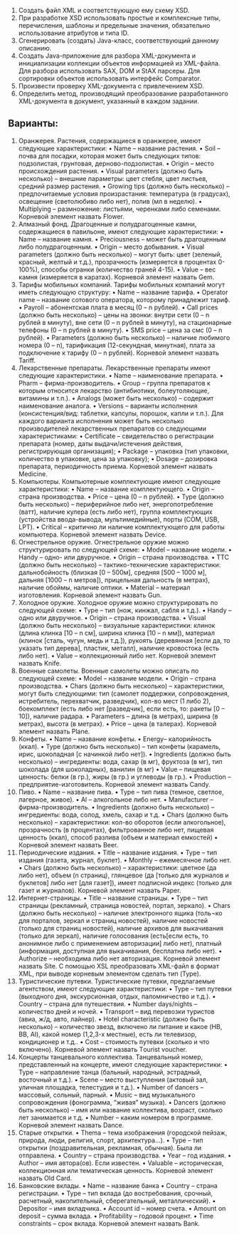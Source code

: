 1.	Создать файл XML и соответствующую ему схему XSD. 
2.	При разработке XSD использовать простые и комплексные типы, перечисления, шаблоны и предельные значения, обязательно использование атрибутов и типа ID.
3.	Сгенерировать (создать) Java-класс, соответствующий данному описанию. 
4.	Создать Java-приложение для разбора XML-документа и инициализации коллекции объектов информацией из XML-файла. Для разбора использовать SAX, DOM и StAX парсеры. Для сортировки объектов использовать интерфейс Comparator.
5.	Произвести проверку XML-документа с привлечением XSD. 
6.	Определить метод, производящий преобразование разработанного XML-документа в документ, указанный в каждом задании.


Варианты:
--------


1.	Оранжерея.
Растения, содержащиеся в оранжерее, имеют следующие характеристики:
•	Name – название растения.
•	Soil – почва для посадки, которая может быть следующих типов: подзолистая, грунтовая, дерново-подзолистая.
•	Origin – место происхождения растения.
•	Visual рarameters (должно быть несколько) – внешние параметры: цвет стебля, цвет листьев, средний размер растения.
•	Growing tips (должно быть несколько) – предпочитаемые условия произрастания: температура (в градусах), освещение (светолюбиво либо нет), полив (мл в неделю).
•	Multiplying – размножение: листьями, черенками либо семенами.
Корневой элемент назвать Flower.
2.	Алмазный фонд.
Драгоценные и полудрагоценные камни, содержащиеся в павильоне, имеют следующие характеристики:
•	Name – название камня.
•	Preciousness – может быть драгоценным либо полудрагоценным.
•	Origin – место добывания.
•	Visual parameters (должно быть несколько) – могут быть: цвет (зеленый, красный, желтый и т.д.), прозрачность (измеряется в процентах 
0-100%), способы огранки (количество граней 4-15).
•	Value – вес камня (измеряется в каратах).
Корневой элемент назвать Gem.
3.	Тарифы мобильных компаний.
Тарифы мобильных компаний могут иметь следующую структуру:
•	Name – название тарифа.
•	Operator name – название сотового оператора, которому принадлежит тариф.
•	Payroll – абонентская плата в месяц (0 – n рублей).
•	Сall prices (должно быть несколько) – цены на звонки: внутри сети 
(0 – n рублей в минуту), вне сети (0 – n рублей в минуту), на стационарные телефоны (0 – n рублей в минуту).
•	SMS price – цена за смс (0 – n рублей).
•	Parameters (должно быть несколько) – наличие любимого номера 
(0 – n), тарификация (12-секундная, минутная), плата за подключение 
к тарифу (0 – n рублей).
Корневой элемент назвать Tariff.
4.	Лекарственные препараты.
Лекарственные препараты имеют следующие характеристики.
•	Name – наименование препарата. 
•	Pharm – фирма-производитель.
•	Group – группа препаратов к которым относится лекарство (антибиотики, болеутоляющие, витамины и т.п.). 
•	Analogs (может быть несколько) – содержит наименование аналога. 
•	Versions – варианты исполнения (консистенция/вид: таблетки, капсулы, порошок, капли и т.п.). Для каждого варианта исполнения может быть несколько производителей лекарственных препаратов со следующими характеристиками: 
•	Certificate – свидетельство о регистрации препарата (номер, даты выдачи/истечения действия, регистрирующая организация); 
•	Package – упаковка (тип упаковки, количество в упаковке, цена за упаковку); 
•	Dosage – дозировка препарата, периодичность приема. 
Корневой элемент назвать Medicine.
5.	Компьютеры.
Компьютерные комплектующие имеют следующие характеристики:
•	Name – название комплектующего.
•	Origin – страна производства.
•	Price – цена (0 – n рублей).
•	Type (должно быть несколько) – периферийное либо нет, энергопотребление (ватт), наличие кулера (есть либо нет), группа комплектующих (устройства ввода-вывода, мультимедийные), порты (COM, USB, LPT).
•	Critical – критично ли наличие комплектующего для работы компьютера.
Корневой элемент назвать Device.
6.	Огнестрельное оружие.
Огнестрельное оружие можно структурировать по следующей схеме:
•	Model – название модели.
•	Handy – одно- или двуручное.
•	Origin – страна производства.
•	TTC (должно быть несколько) – тактико-технические характеристики: дальнобойность (близкая [0 – 500м], средняя [500 – 1000 м], дальняя [1000 – n метров]), прицельная дальность (в метрах), наличие обоймы, наличие оптики. 
•	Material – материал изготовления.
Корневой элемент назвать Gun.
7.	Холодное оружие.
Холодное оружие можно структурировать по следующей схеме:
•	Type – тип (нож, кинжал, сабля и т.д.).
•	Handy – одно или двуручное.
•	Origin – страна производства.
•	Visual (должно быть несколько) – визуальные характеристики: клинок (длина клинка [10 – n см], ширина клинка [10 – n мм]), материал (клинок [сталь, чугун, медь и т.д.]), рукоять (деревянная [если да, то указать тип дерева], пластик, металл), наличие кровостока (есть либо нет). 
•	Value – коллекционный либо нет.
Корневой элемент назвать Knife.
8.	Военные самолеты.
Военные самолеты можно описать по следующей схеме:
•	Model – название модели.
•	Origin – страна производства.
•	Chars (должно быть несколько) – характеристики, могут быть следующими: тип (самолет поддержки, сопровождения, истребитель, перехватчик, разведчик), кол-во мест (1 либо 2), боекомплект (есть либо нет [разведчик], если есть, то: ракеты [0 – 10]), наличие радара.
•	Parameters – длина (в метрах), ширина (в метрах), высота (в метрах).
•	Price – цена (в талерах).
Корневой элемент назвать Plane.
9.	Конфеты.
•	Name – название конфеты.
•	Energy– калорийность (ккал).
•	Type (должно быть несколько) – тип конфеты (карамель, ирис, шоколадная [с начинкой либо нет]).
•	Ingredients (должно быть несколько) – ингредиенты: вода, сахар (в мг), фруктоза (в мг), тип шоколада (для шоколадных), ванилин (в мг)
•	Value – пищевая ценность: белки (в гр.), жиры (в гр.) и углеводы (в гр.).
•	Production – предприятие-изготовитель.
Корневой элемент назвать Candy.
10.	Пиво.
•	Name – название пива.
•	Type – тип пива (темное, светлое, лагерное, живое).
•	Al – алкогольное либо нет.
•	Manufacturer – фирма-производитель.
•	Ingredients (должно быть несколько) – ингредиенты: вода, солод, хмель, сахар и т.д.
•	Chars (должно быть несколько) – характеристики: кол-во оборотов (если алкогольное), прозрачность (в процентах), фильтрованное либо нет, пищевая ценность (ккал), способ разлива (объем и материал емкостей)
•	Корневой элемент назвать Beer.
11.	Периодические издания.
•	Title – название издания.
•	Type – тип издания (газета, журнал, буклет).
•	Monthly – ежемесячное либо нет.
•	Chars (должно быть несколько) – характеристики: цветное (да либо нет), объем (n страниц), глянцевое (да [только для журналов и буклетов] либо нет [для газет]), имеет подписной индекс (только для газет и журналов).
Корневой элемент назвать Paper.
12.	Интернет-страницы.
•	Title – название страницы.
•	Type – тип страницы (рекламный, страница новостей, портал, зеркало).
•	Chars (должно быть несколько) – наличие электронного ящика (толь¬ко для порталов, зеркал и страниц новостей), наличие новостей (только для страниц новостей), наличие архивов для выкачивания (только для зеркал), наличие голосования (есть[если есть, то анонимное либо с применением авторизации] либо нет), платный (информация, доступная для выкачивания, бесплатна либо нет).
•	Authorize – необходима либо нет авторизация. 
Корневой элемент назвать Site.
С помощью XSL преобразовать XML-файл в формат XML, при выводе корневым элементом сделать тип (Type).
13.	Туристические путевки.
Туристические путевки, предлагаемые агентством, имеют следующие характеристики: 
•	Type – тип путевки (выходного дня, экскурсионная, отдых, паломничество и т.д.). 
•	Country – страна для путешествия. 
•	Number days/nights – количество дней и ночей. 
•	Тransport – вид перевозки туристов (авиа, ж/д, авто, лайнер). 
•	Hotel characteristic (должно быть несколько) – количество звезд, включено ли питание и какое (HB, BB, Al), какой номер (1,2,3-х местные), есть ли телевизор, кондиционер и т.д.. 
•	Сost – стоимость путевки (сколько и что включено). 
Корневой элемент назвать Тourist voucher.
14.	Концерты танцевального коллектива. 
Танцевальный номер, представленный на концерте, имеют следующие характеристики: 
•	Type – направление танца (бальный, народный, эстрадный, восточный и т.д.). 
•	Scene – место выступления (актовый зал, уличная площадка, телестудия и т.д.). 
•	Number of dancers – массовый, сольный, парный. 
•	Music – вид музыкального сопровождения (фонограмма, “живая” музыка). 
•	Dancers (должно быть несколько) – имя или название коллектива, возраст, сколько лет занимается и т.д.
•	Number – каким номером в программе. 
Корневой элемент назвать Dance.
15.	Старые открытки.
•	Thema – тема изображения (городской пейзаж, природа, люди, религия, спорт, архитектура...).
•	Type – тип открытки (поздравительная, рекламная, обычная). Была ли отправлена.
•	Country – страна производства.
•	Year – год издания.
•	Author – имя автора(ов). Если известен.
•	Valuable – историческая, коллекционная или тематическая ценность. 
Корневой элемент назвать Old Card.
16.	Банковские вклады.
•	Name – название банка
•	Country – страна регистрации.
•	Type – тип вклада (до востребования, срочный, расчетный, накопительный, сберегательный, металлический). 
•	Depositor – имя вкладчика.
•	Account id – номер счета.
•	Amount on deposit – сумма вклада.
•	Profitability – годовой процент.
•	Time constraints – срок вклада.
Корневой элемент назвать Bank.


